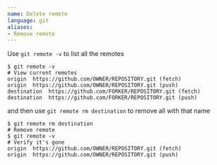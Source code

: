```yaml
---
name: Delete remote
language: git
aliases:
- Remove remote
---
```

Use `git remote -v` to list all the remotes

```git
$ git remote -v
# View current remotes
origin  https://github.com/OWNER/REPOSITORY.git (fetch)
origin  https://github.com/OWNER/REPOSITORY.git (push)
destination  https://github.com/FORKER/REPOSITORY.git (fetch)
destination  https://github.com/FORKER/REPOSITORY.git (push)
```

and then use `git remote rm destination` to remove all with that name

```git
$ git remote rm destination
# Remove remote
$ git remote -v
# Verify it's gone
origin  https://github.com/OWNER/REPOSITORY.git (fetch)
origin  https://github.com/OWNER/REPOSITORY.git (push)
```
